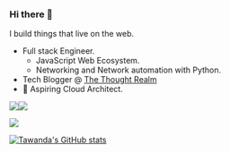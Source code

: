 ### Hi there 👋

I build things that live on the web.
- Full stack Engineer.
  - JavaScript Web Ecosystem.
  - Networking and Network automation with Python.
- Tech Blogger @ [The Thought Realm](https://www.tawandamunongo.tech)
- 🌠 Aspiring Cloud Architect.

[![](https://img.shields.io/badge/Medium-12100E?style=for-the-badge&logo=medium&logoColor=white)](https://thoughtrealm.medium.com)[![](https://img.shields.io/badge/linkedin-%230077B5.svg?style=for-the-badge&logo=linkedin)](https://www.linkedin.com/in/tawanda-munongo/)

<img src="https://github-readme-stats.vercel.app/api/top-langs?username=tmunongo&layout=compact"/>

[![Tawanda's GitHub stats](https://github-readme-stats.vercel.app/api?username=tmunongo&theme=tokyonight)](https://github.com/anuraghazra/github-readme-stats)

